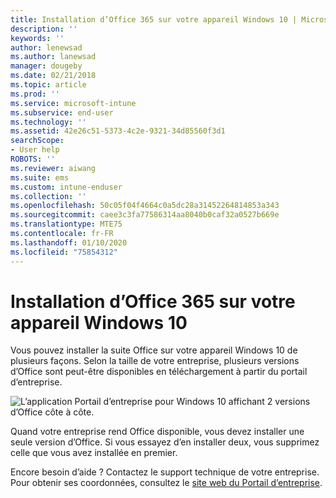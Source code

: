 ```yaml
---
title: Installation d’Office 365 sur votre appareil Windows 10 | Microsoft Docs
description: ''
keywords: ''
author: lenewsad
ms.author: lanewsad
manager: dougeby
ms.date: 02/21/2018
ms.topic: article
ms.prod: ''
ms.service: microsoft-intune
ms.subservice: end-user
ms.technology: ''
ms.assetid: 42e26c51-5373-4c2e-9321-34d85560f3d1
searchScope:
- User help
ROBOTS: ''
ms.reviewer: aiwang
ms.suite: ems
ms.custom: intune-enduser
ms.collection: ''
ms.openlocfilehash: 50c05f04f4664c0a5dc28a31452264814853a343
ms.sourcegitcommit: caee3c3fa77586314aa8040b0caf32a0527b669e
ms.translationtype: MTE75
ms.contentlocale: fr-FR
ms.lasthandoff: 01/10/2020
ms.locfileid: "75854312"
---
```

# <a name="installing-office-365-on-your-windows-10-device"></a>Installation d’Office 365 sur votre appareil Windows 10

Vous pouvez installer la suite Office sur votre appareil Windows 10 de plusieurs façons. Selon la taille de votre entreprise, plusieurs versions d’Office sont peut-être disponibles en téléchargement à partir du portail d’entreprise.

![L’application Portail d’entreprise pour Windows 10 affichant 2 versions d’Office côte à côte.](./media/multiple-office-installs-cp-win10.png)

Quand votre entreprise rend Office disponible, vous devez installer une seule version d’Office. Si vous essayez d’en installer deux, vous supprimez celle que vous avez installée en premier.

Encore besoin d’aide ? Contactez le support technique de votre entreprise. Pour obtenir ses coordonnées, consultez le [site web du Portail d’entreprise](https://go.microsoft.com/fwlink/?linkid=2010980).
